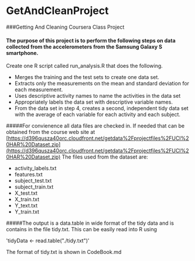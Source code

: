 # GetAndCleanProject
###Getting And Cleaning Coursera Class Project

#### The purpose of this project is to perform the following steps on data collected from the accelerometers from the Samsung Galaxy S smartphone. 
Create one R script called run_analysis.R that does the following. 
* Merges the training and the test sets to create one data set.
* Extracts only the measurements on the mean and standard deviation for each measurement. 
* Uses descriptive activity names to name the activities in the data set
* Appropriately labels the data set with descriptive variable names. 
* From the data set in step 4, creates a second, independent tidy data set with the average of each variable for each activity and each subject.

#####For convienence all data files are checked in.  If needed that can be obtained from the course web site at
[https://d396qusza40orc.cloudfront.net/getdata%2Fprojectfiles%2FUCI%20HAR%20Dataset.zip](https://d396qusza40orc.cloudfront.net/getdata%2Fprojectfiles%2FUCI%20HAR%20Dataset.zip) 
The files used from the dataset are:
* activity_labels.txt
* features.txt
* subject_test.txt
* subject_train.txt
* X_test.txt
* X_train.txt
* Y_text.txt
* Y_train.txt

#####The output is a data.table in wide format of the tidy data and is contains in the file tidy.txt.
This can be easily read into R using

'tidyData <- read.table("./tidy.txt")'

The format of tidy.txt is shown in CodeBook.md



